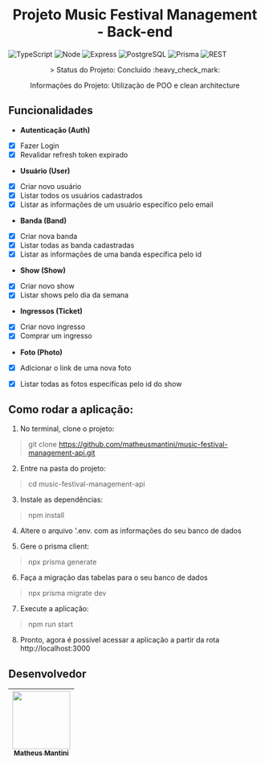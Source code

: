 <h1 align="center"> Projeto Music Festival Management - Back-end </h1>

![TypeScript](https://img.shields.io/badge/TypeScript-007ACC?style=for-the-badge&logo=typescript&logoColor=white)
![Node](https://img.shields.io/badge/Node.js-43853D?style=for-the-badge&logo=node.js&logoColor=white)
![Express](https://img.shields.io/badge/Express.js-404D59?style=for-the-badge)
![PostgreSQL](https://img.shields.io/badge/PostgreSQL-316192?style=for-the-badge&logo=postgresql&logoColor=white)
![Prisma](https://img.shields.io/badge/Prisma-3982CE?style=for-the-badge&logo=Prisma&logoColor=white)
![REST](https://img.shields.io/badge/REST%20API-%231572B6.svg?style=for-the-badge)

<p align="center">> Status do Projeto: Concluído :heavy_check_mark:</p>
<p align="center"> Informações do Projeto: Utilização de POO e clean architecture</p>
    
## Funcionalidades

- **Autenticação (Auth)**

- [x] Fazer Login
- [x] Revalidar refresh token expirado

- **Usuário (User)**

- [x] Criar novo usuário
- [x] Listar todos os usuários cadastrados
- [x] Listar as informações de um usuário específico pelo email

- **Banda (Band)**

- [x] Criar nova banda
- [x] Listar todas as banda cadastradas
- [x] Listar as informações de uma banda específica pelo id

- **Show (Show)**

- [x] Criar novo show
- [x] Listar shows pelo dia da semana

- **Ingressos (Ticket)**

- [x] Criar novo ingresso
- [x] Comprar um ingresso

- **Foto (Photo)**

- [x] Adicionar o link de uma nova foto
- [x] Listar todas as fotos específicas pelo id do show


## Como rodar a aplicação:

1. No terminal, clone o projeto:
> git clone https://github.com/matheusmantini/music-festival-management-api.git

2. Entre na pasta do projeto:
> cd music-festival-management-api

3. Instale as dependências:
> npm install

4. Altere o arquivo '.env. com as informações do seu banco de dados

5. Gere o prisma client:
> npx prisma generate

6. Faça a migração das tabelas para o seu banco de dados
> npx prisma migrate dev

7. Execute a aplicação:
> npm run start

8. Pronto, agora é possível acessar a aplicação a partir da rota http://localhost:3000

## Desenvolvedor

| [<img src="https://avatars.githubusercontent.com/u/71985890?v=4" width=115 > <br> <sub> Matheus Mantini </sub>](https://github.com/matheusmantini) |
| :------------------------------------------------------------------------------------------------------------------------------------------------: |
